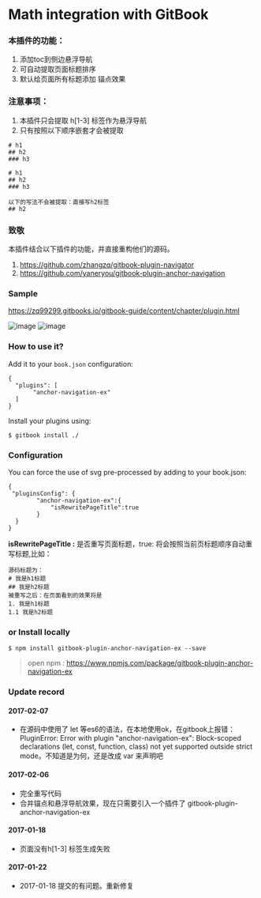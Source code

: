 Math integration with GitBook
==============
### 本插件的功能：
1. 添加toc到侧边悬浮导航
2. 可自动提取页面标题排序
3. 默认给页面所有标题添加 锚点效果
### 注意事项：
1. 本插件只会提取 h[1-3] 标签作为悬浮导航
2. 只有按照以下顺序嵌套才会被提取

```
# h1
## h2
### h3

# h1
## h2
### h3

以下的写法不会被提取：直接写h2标签
## h2 

```

### 致敬
本插件结合以下插件的功能，并直接重构他们的源码。
1. https://github.com/zhangzq/gitbook-plugin-navigator
2. https://github.com/yaneryou/gitbook-plugin-anchor-navigation


### Sample
 https://zq99299.gitbooks.io/gitbook-guide/content/chapter/plugin.html
 
 ![image](https://raw.githubusercontent.com/zq99299/gitbook-plugin-anchor-navigation-ex/master/doc/images/gitbook-plugin-anchor-navigation-ex-demo2.jpg)
 ![image](https://raw.githubusercontent.com/zq99299/gitbook-plugin-anchor-navigation-ex/master/doc/images/gitbook-plugin-anchor-navigation-ex-demo.jpg)



### How to use it?

Add it to your `book.json` configuration:

```
{
  "plugins": [
       "anchor-navigation-ex"
  ]
}
```

Install your plugins using:

```
$ gitbook install ./
``` 

### Configuration

You can force the use of svg pre-processed by adding to your book.json:

```
{
 "pluginsConfig": {	   
		"anchor-navigation-ex":{
			"isRewritePageTitle":true
		}	   
  }	
}
```
 

**isRewritePageTitle :**
 是否重写页面标题，true: 将会按照当前页标题顺序自动重写标题,比如：
```
源码标题为：
# 我是h1标题
## 我是h2标题
被重写之后：在页面看到的效果将是
1. 我是h1标题
1.1 我是h2标题
```


### or Install locally

```
$ npm install gitbook-plugin-anchor-navigation-ex --save
```

>open npm : https://www.npmjs.com/package/gitbook-plugin-anchor-navigation-ex

### Update record
#### 2017-02-07
* 在源码中使用了 let 等es6的语法，在本地使用ok，在gitbook上报错：PluginError: Error with plugin "anchor-navigation-ex": Block-scoped declarations (let, const, function, class) not yet supported outside strict mode。不知道是为何，还是改成 var 来声明吧
#### 2017-02-06
* 完全重写代码
* 合并锚点和悬浮导航效果，现在只需要引入一个插件了 gitbook-plugin-anchor-navigation-ex

#### 2017-01-18
* 页面没有h[1-3] 标签生成失败

#### 2017-01-22
* 2017-01-18 提交的有问题。重新修复
